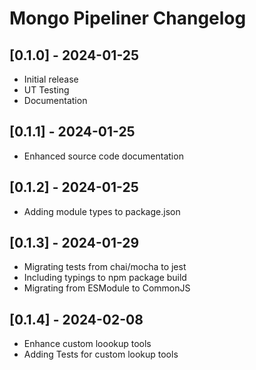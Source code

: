 # Mongo Pipeliner Changelog

## [0.1.0] - 2024-01-25

- Initial release
- UT Testing
- Documentation

## [0.1.1] - 2024-01-25

- Enhanced source code documentation

## [0.1.2] - 2024-01-25

- Adding module types to package.json

## [0.1.3] - 2024-01-29

- Migrating tests from chai/mocha to jest
- Including typings to npm package build
- Migrating from ESModule to CommonJS

## [0.1.4] - 2024-02-08

- Enhance custom loookup tools
- Adding Tests for custom lookup tools
